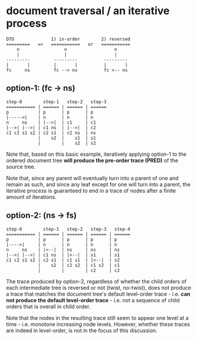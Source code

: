 
# document traversal / an iterative process

```
DTO              1) in-order        2) reversed
=========   =>   ===========   or   ===========
    n                 n                  n
    |                 |                  |
---------         ---------          ---------
|       |         |       |          |       |
fc     ns         fc --> ns          fc <-- ns
```

<!-- ======================================================================= -->
## option-1: (fc -> ns)

```
step-0        step-1   step-2   step-3
=========== | ====== | ====== | ======
p           | p      | p      | p
|----->|    | n      | n      | n
n     ns    | |-->|  | c1     | c1
|-->| |-->| | c1 ns  | |-->|  | c2
c1 c2 s1 s2 | c2 s1  | c2 ns  | ns
            |    s2  |    s1  | s1
            |        |    s2  | s2
```

Note that, based on this basic example, iteratively applying option-1 to the
ordered document tree **will produce the pre-order trace (PRED)** of the
source tree.

Note that, since any parent will eventually turn into a parent of one and
remain as such, and since any leaf except for one will turn into a parent,
the iterative process is guaranteed to end in a trace of nodes after a
finite amount of iterations.

<!-- ======================================================================= -->
## option-2: (ns -> fs)

```
step-0        step-1   step-2   step-3   step-4
=========== | ====== | ====== | ====== | ======
p           | p      | p      | p      | p
|---->|     | n      | n      | n      | n
n     ns    | |<--|  | ns     | ns     | ns
|-->| |-->| | c1 ns  | |<--|  | s1     | s1
c1 c2 s1 s2 | c2 s1  | c1 s1  | |<--|  | s2
            |    s2  | c2 s2  | c1 s2  | c1
            |        |        | c2     | c2
```

The trace produced by option-2, regardless of whether the child orders of
each intermediate tree is reversed or not (twist, no-twist), does not produce
a trace that matches the document tree's default level-order trace - i.e.
**can not produce the default level-order trace** - i.e. not a sequence of
child orders that is overall in child order.

Note that the nodes in the resulting trace still seem to appear one level at
a time - i.e. monotone increasing node levels. However, whether these traces
are indeed in level-order, is not in the focus of this discussion.
